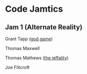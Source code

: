 # Code Jamtics

## Jam 1 (Alternate Reality)
Grant Tapp ([god game](https://github.com/Tapptastic/code_jamtics/tree/master/code_jamtics/jam_1/god_game/New%20Unity%20Project%20(1)))

Thomas Maxwell

Thomas Mathews ([the jeffality](https://github.com/Tapptastic/code_jamtics/tree/master/code_jamtics/jam_1/The%20Jeffality))

Joe Flitcroft
